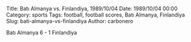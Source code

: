 Title: Batı Almanya vs. Finlandiya, 1989/10/04
Date: 1989/10/04 00:00
Category: sports
Tags: football, football scores, Batı Almanya, Finlandiya
Slug: bati-almanya-vs-finlandiya
Author: carbonero


Batı Almanya 6 - 1 Finlandiya
